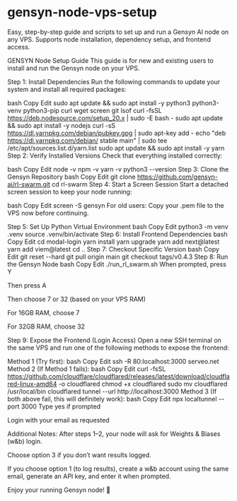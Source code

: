 # gensyn-node-vps-setup
Easy, step-by-step guide and scripts to set up and run a Gensyn AI node on any VPS. Supports node installation, dependency setup, and frontend access.

GENSYN Node Setup Guide
This guide is for new and existing users to install and run the Gensyn node on your VPS.

Step 1: Install Dependencies
Run the following commands to update your system and install all required packages:

bash
Copy
Edit
sudo apt update && sudo apt install -y python3 python3-venv python3-pip curl wget screen git lsof
curl -fsSL https://deb.nodesource.com/setup_20.x | sudo -E bash -
sudo apt update && sudo apt install -y nodejs
curl -sS https://dl.yarnpkg.com/debian/pubkey.gpg | sudo apt-key add -
echo "deb https://dl.yarnpkg.com/debian/ stable main" | sudo tee /etc/apt/sources.list.d/yarn.list
sudo apt update && sudo apt install -y yarn
Step 2: Verify Installed Versions
Check that everything installed correctly:

bash
Copy
Edit
node -v
npm -v
yarn -v
python3 --version
Step 3: Clone the Gensyn Repository
bash
Copy
Edit
git clone https://github.com/gensyn-ai/rl-swarm.git
cd rl-swarm
Step 4: Start a Screen Session
Start a detached screen session to keep your node running:

bash
Copy
Edit
screen -S gensyn
For old users: Copy your .pem file to the VPS now before continuing.

Step 5: Set Up Python Virtual Environment
bash
Copy
Edit
python3 -m venv .venv
source .venv/bin/activate
Step 6: Install Frontend Dependencies
bash
Copy
Edit
cd modal-login
yarn install
yarn upgrade
yarn add next@latest
yarn add viem@latest
cd ..
Step 7: Checkout Specific Version
bash
Copy
Edit
git reset --hard
git pull origin main
git checkout tags/v0.4.3
Step 8: Run the Gensyn Node
bash
Copy
Edit
./run_rl_swarm.sh
When prompted, press Y

Then press A

Then choose 7 or 32 (based on your VPS RAM)

For 16GB RAM, choose 7

For 32GB RAM, choose 32

Step 9: Expose the Frontend (Login Access)
Open a new SSH terminal on the same VPS and run one of the following methods to expose the frontend:

Method 1 (Try first):
bash
Copy
Edit
ssh -R 80:localhost:3000 serveo.net
Method 2 (If Method 1 fails):
bash
Copy
Edit
curl -fsSL https://github.com/cloudflare/cloudflared/releases/latest/download/cloudflared-linux-amd64 -o cloudflared
chmod +x cloudflared
sudo mv cloudflared /usr/local/bin
cloudflared tunnel --url http://localhost:3000
Method 3 (If both above fail, this will definitely work):
bash
Copy
Edit
npx localtunnel --port 3000
Type yes if prompted

Login with your email as requested

Additional Notes:
After steps 1–2, your node will ask for Weights & Biases (w&b) login.

Choose option 3 if you don’t want results logged.

If you choose option 1 (to log results), create a w&b account using the same email, generate an API key, and enter it when prompted.

Enjoy your running Gensyn node! 🚀
